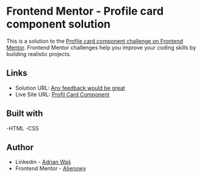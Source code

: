 # Frontend Mentor - Profile card component solution

This is a solution to the [Profile card component challenge on Frontend Mentor](https://www.frontendmentor.io/challenges/profile-card-component-cfArpWshJ). Frontend Mentor challenges help you improve your coding skills by building realistic projects. 


## Links

- Solution URL: [Any feedback would be great](https://www.frontendmentor.io/challenges/profile-card-component-cfArpWshJ/hub/my-second-challange-profile-card-html-and-css-cqKs73gpzl)
- Live Site URL: [Profil Card Component](https://alienowy.github.io/profile-card-component-practice-2/)


## Built with
-HTML
-CSS

## Author

- Linkedin - [Adrian Wąś](https://www.linkedin.com/in/adrian-w%C4%85%C5%9B/)
- Frontend Mentor - [Alienowy](https://www.frontendmentor.io/profile/Alienowy)
